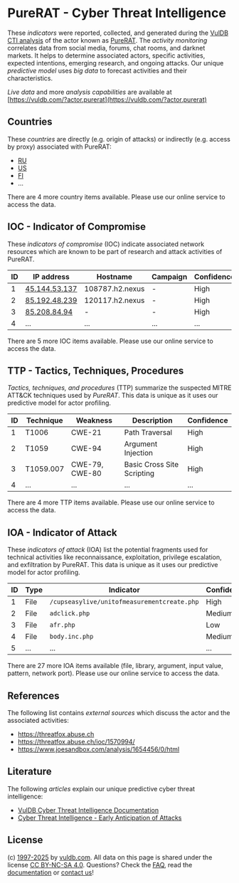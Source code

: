 # PureRAT - Cyber Threat Intelligence

These _indicators_ were reported, collected, and generated during the [VulDB CTI analysis](https://vuldb.com/?kb.cti) of the actor known as [PureRAT](https://vuldb.com/?actor.purerat). The _activity monitoring_ correlates data from social media, forums, chat rooms, and darknet markets. It helps to determine associated actors, specific activities, expected intentions, emerging research, and ongoing attacks. Our unique _predictive model_ uses _big data_ to forecast activities and their characteristics.

_Live data_ and more _analysis capabilities_ are available at [https://vuldb.com/?actor.purerat](https://vuldb.com/?actor.purerat)

## Countries

These _countries_ are directly (e.g. origin of attacks) or indirectly (e.g. access by proxy) associated with PureRAT:

* [RU](https://vuldb.com/?country.ru)
* [US](https://vuldb.com/?country.us)
* [FI](https://vuldb.com/?country.fi)
* ...

There are 4 more country items available. Please use our online service to access the data.

## IOC - Indicator of Compromise

These _indicators of compromise_ (IOC) indicate associated network resources which are known to be part of research and attack activities of PureRAT.

ID | IP address | Hostname | Campaign | Confidence
-- | ---------- | -------- | -------- | ----------
1 | [45.144.53.137](https://vuldb.com/?ip.45.144.53.137) | 108787.h2.nexus | - | High
2 | [85.192.48.239](https://vuldb.com/?ip.85.192.48.239) | 120117.h2.nexus | - | High
3 | [85.208.84.94](https://vuldb.com/?ip.85.208.84.94) | - | - | High
4 | ... | ... | ... | ...

There are 5 more IOC items available. Please use our online service to access the data.

## TTP - Tactics, Techniques, Procedures

_Tactics, techniques, and procedures_ (TTP) summarize the suspected MITRE ATT&CK techniques used by _PureRAT_. This data is unique as it uses our predictive model for actor profiling.

ID | Technique | Weakness | Description | Confidence
-- | --------- | -------- | ----------- | ----------
1 | T1006 | CWE-21 | Path Traversal | High
2 | T1059 | CWE-94 | Argument Injection | High
3 | T1059.007 | CWE-79, CWE-80 | Basic Cross Site Scripting | High
4 | ... | ... | ... | ...

There are 4 more TTP items available. Please use our online service to access the data.

## IOA - Indicator of Attack

These _indicators of attack_ (IOA) list the potential fragments used for technical activities like reconnaissance, exploitation, privilege escalation, and exfiltration by PureRAT. This data is unique as it uses our predictive model for actor profiling.

ID | Type | Indicator | Confidence
-- | ---- | --------- | ----------
1 | File | `/cupseasylive/unitofmeasurementcreate.php` | High
2 | File | `adclick.php` | Medium
3 | File | `afr.php` | Low
4 | File | `body.inc.php` | Medium
5 | ... | ... | ...

There are 27 more IOA items available (file, library, argument, input value, pattern, network port). Please use our online service to access the data.

## References

The following list contains _external sources_ which discuss the actor and the associated activities:

* https://threatfox.abuse.ch
* https://threatfox.abuse.ch/ioc/1570994/
* https://www.joesandbox.com/analysis/1654456/0/html

## Literature

The following _articles_ explain our unique predictive cyber threat intelligence:

* [VulDB Cyber Threat Intelligence Documentation](https://vuldb.com/?kb.cti)
* [Cyber Threat Intelligence - Early Anticipation of Attacks](https://www.scip.ch/en/?labs.20201022)

## License

(c) [1997-2025](https://vuldb.com/?kb.changelog) by [vuldb.com](https://vuldb.com/?kb.about). All data on this page is shared under the license [CC BY-NC-SA 4.0](https://creativecommons.org/licenses/by-nc-sa/4.0/). Questions? Check the [FAQ](https://vuldb.com/?kb.faq), read the [documentation](https://vuldb.com/?kb) or [contact us](https://vuldb.com/?contact)!
